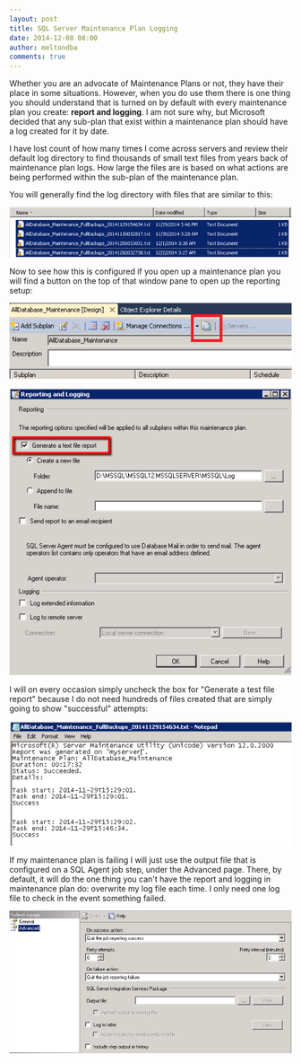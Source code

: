 ```yaml
---
layout: post
title: SQL Server Maintenance Plan Logging
date: 2014-12-08 08:00
author: meltondba
comments: true
---
```


Whether you are an advocate of Maintenance Plans or not, they have their place in some situations. However, when you do use them there is one thing you should understand that is turned on by default with every maintenance plan you create: **report and logging**. I am not sure why, but Microsoft decided that any sub-plan that exist within a maintenance plan should have a log created for it by date.

I have lost count of how many times I come across servers and review their default log directory to find thousands of small text files from years back of maintenance plan logs. How large the files are is based on what actions are being performed within the sub-plan of the maintenance plan.

You will generally find the log directory with files that are similar to this:

![](/img/maintenanceplanreportfiles1.png)

Now to see how this is configured if you open up a maintenance plan you will find a button on the top of that window pane to open up the reporting setup:

![](/img/maintenanceplan_reportloggingsetup.png)

![](/img/maintenanceplan_reportloggingsetup2.png)

I will on every occasion simply uncheck the box for "Generate a test file report" because I do not need hundreds of files created that are simply going to show "successful" attempts:

![](/img/maintenanceplanreportfile.png)

If my maintenance plan is failing I will just use the output file that is configured on a SQL Agent job step, under the Advanced page. There, by default, it will do the one thing you can't have the report and logging in maintenance plan do: overwrite my log file each time. I only need one log file to check in the event something failed.

![](/img/maintenanceplan_sqlagentstepoutputconfig.png)
